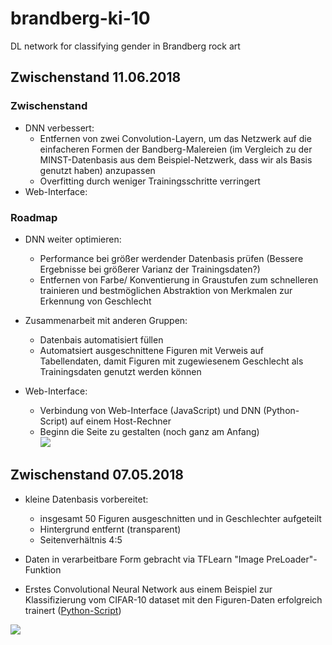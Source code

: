 # brandberg-ki-10
DL network for classifying gender in Brandberg rock art


## Zwischenstand 11.06.2018

### Zwischenstand
* DNN verbessert:
	* Entfernen von zwei Convolution-Layern, um das Netzwerk auf die einfacheren Formen der Bandberg-Malereien (im Vergleich zu der MINST-Datenbasis aus dem Beispiel-Netzwerk, dass wir als Basis genutzt haben) anzupassen
	* Overfitting durch weniger Trainingsschritte verringert
* Web-Interface:

### Roadmap 
* DNN weiter optimieren:
	* Performance bei größer werdender Datenbasis prüfen (Bessere Ergebnisse bei größerer Varianz der Trainingsdaten?)
	* Entfernen von Farbe/ Konventierung in Graustufen zum schnelleren trainieren und bestmöglichen Abstraktion von Merkmalen zur Erkennung von Geschlecht

* Zusammenarbeit mit anderen Gruppen:
	* Datenbais automatisiert füllen
	* Automatsiert ausgeschnittene Figuren mit Verweis auf Tabellendaten, damit Figuren mit zugewiesenem Geschlecht als Trainingsdaten genutzt werden können

* Web-Interface: 
	* Verbindung von Web-Interface (JavaScript) und DNN (Python-Script) auf einem Host-Rechner
	* Beginn die Seite zu gestalten (noch ganz am Anfang)	
![](https://github.com/stereolith/brandberg-ki-10/blob/master/screenshots/Screenshot.jpg)

## Zwischenstand 07.05.2018

* kleine Datenbasis vorbereitet: 
	* insgesamt 50 Figuren ausgeschnitten und in Geschlechter aufgeteilt
	* Hintergrund entfernt (transparent)
	* Seitenverhältnis 4:5

* Daten in verarbeitbare Form gebracht via TFLearn "Image PreLoader"-Funktion
* Erstes Convolutional Neural Network aus einem Beispiel zur Klassifizierung vom CIFAR-10 dataset mit den Figuren-Daten erfolgreich trainert ([Python-Script](https://github.com/stereolith/brandberg-ki-10/blob/master/script/network.py))

![](https://raw.githubusercontent.com/stereolith/brandberg-ki-10/master/tensorboard_0705.PNG)
